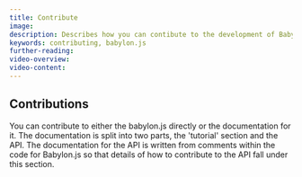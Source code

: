 ```yaml
---
title: Contribute
image:
description: Describes how you can contibute to the development of Babylon.js
keywords: contributing, babylon.js
further-reading:
video-overview:
video-content:
---
```


## Contributions

You can contribute to either the babylon.js directly or the documentation for it. The documentation is split into two parts, the 'tutorial' section and the API. The documentation for the API is written from comments within the code for Babylon.js so that details of how to contribute to the API fall under this section.
